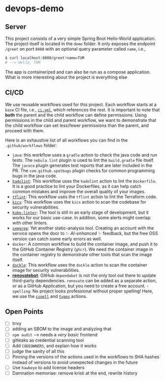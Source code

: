 # devops-demo

## Server

This project consists of a very simple Spring Boot Hello-World application. The project itself is located in the `demo` folder. It only exposes the endpoint `/greet` on port `8080` with an optional query parameter called `name`, i.e.,

```bash
$ curl localhost:8080/greet?name=TUM
# --> Hello, TUM
```

The app is containerized and can also be run as a compose application. What is more interesting about the project is everything else

## CI/CD

We use reusable workflows used for this project. Each workflow starts at a `base` CI file, i.e., [`ci.yml`](./.github/workflows/ci.yml), which references the rest. It is important to note that **both** the parent and the child workflow can define permissions. Using permissions in the child and parent workflow, we want to demonstrate that the child workflow can set less/fewer permissions than the parent, and proceed with them.

Here is an exhaustive list of all workflows you can find in the `.github/workflows` folder:

- `java`: this workflow uses a `gradle` action to check the java code and run tests. The `nebula.lint` plugin is used to lint the `build.gradle` file itself. The `jacoco` plugin generates test reports that are later included in the PR. The `com.github.spotbugs` plugin checks for common programming bugs in the java code.
- [`hadolint`](https://github.com/hadolint/hadolint): This workflow uses the `hadolint` action to lint the `Dockerfile`. It is a good practice to lint your Dockerfiles, as it can help catch common mistakes and improve the overall quality of your images.
- [`tflint`](https://github.com/terraform-linters/tflint): This workflow uses the `tflint` action to lint the Terraform code.
- [`kics`](https://kics.io/index.html#): This workflow uses the `kics` action to scan the codebase for security vulnerabilities.
- [`kube-linter`](https://docs.kubelinter.io/#/): The tool is still in an early stage of development, but it works for our basic use-case. In addition, some alerts might overlap with other linters.
- [`semgrep`](https://github.com/semgrep/semgrep): Yet another static-analysis tool. Creating an account with the service opens the door to ✨ _AI-enhanced_ ✨ feedback, but the free OSS version can catch some early errors as well.
- `docker`: A common workflow to build the container image, and push it to the GitHub Container Registry (`ghcr`). We need the container image in the container registry to demonstrate other tools that scan the image itself.
- [`dockle`](https://github.com/goodwithtech/dockle): This workflow uses the `dockle` action to scan the container image for security vulnerabilities.
- [**renovatebot**](https://docs.renovatebot.com/): GitHub `dependabot` is not the only tool out there to update third-party dependencies. `renovate` can be added as a separate action, or as a GitHub Application, but you need to create a free account.
-`spelling`: No project looks professional without proper spelling! Here, we use the [`cspell`](https://cspell.org/) and [`typos`](https://github.com/crate-ci/typos) actions.

## Open Points

- [ ] trivy
- [ ] adding an SBOM to the image and analyzing that
- [ ] `npm audit` --> needs a *very basic* frontend
- [ ] gitleaks as credential scanning tool
- [ ] Add `CODEOWNERS`, and explain how it works
- [ ] judge the sanity of all this
- [ ] Pinning the versions of the actions used in the workflows to SHA hashes instead of versions to avoid unexpected changes in the future
- [ ] Use `hawkeye` to add license headers
- [ ] Damnation memoriae: remove kristi at the end, rewrite history

